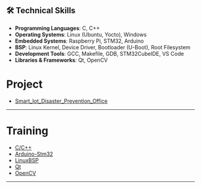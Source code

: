 ## 🛠️ Technical Skills

- **Programming Languages**: C, C++
- **Operating Systems**: Linux (Ubuntu, Yocto), Windows
- **Embedded Systems**: Raspberry Pi, STM32, Arduino
- **BSP**: Linux Kernel, Device Driver, Bootloader (U-Boot), Root Filesystem
- **Development Tools**: GCC, Makefile, GDB, STM32CubeIDE, VS Code
- **Libraries & Frameworks**: Qt, OpenCV

# Project
- [Smart_Iot_Disaster_Prevention_Office](https://github.com/Kim-MS-99/Smart_Iot_Disaster_Prevention_Office)<br>
---
# Training
- [C/C++](https://github.com/KimMS-99/C_CPP)<br>
- [Arduino-Stm32](https://github.com/KimMS-99/Arduino-Stm32)<br>
- [LinuxBSP](https://github.com/Kim-MS-99/IntelAISW_LinuxBsp)<br>
- [Qt](https://github.com/KimMS-99/Qt)<br>
- [OpenCV](https://github.com/KimMS-99/OpenCV)<br>
---
<!--
**Kim-MS-99/Kim-MS-99** is a ✨ _special_ ✨ repository because its `README.md` (this file) appears on your GitHub profile.

Here are some ideas to get you started:

- 🔭 I’m currently working on ...
- 🌱 I’m currently learning ...
- 👯 I’m looking to collaborate on ...
- 🤔 I’m looking for help with ...
- 💬 Ask me about ...
- 📫 How to reach me: ...
- 😄 Pronouns: ...
- ⚡ Fun fact: ...
-->
